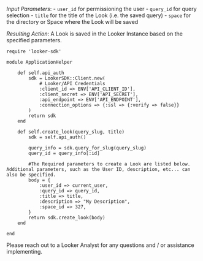 *Input Parameters*: 
	- `user_id` for permissioning the user
	- `query_id` for query selection
	- `title` for the title of the Look (i.e. the saved query)
	- `space` for the directory or Space where the Look will be saved

*Resulting Action*: A Look is saved in the Looker Instance based on the specified parameters.
		

```
require 'looker-sdk'

module ApplicationHelper

	def self.api_auth
		sdk = LookerSDK::Client.new(
			# Looker/API Credentials
			:client_id => ENV['API_CLIENT_ID'],
			:client_secret => ENV['API_SECRET'],
			:api_endpoint => ENV['API_ENDPOINT'],
			:connection_options => {:ssl => {:verify => false}}
		)
		return sdk
	end

	def self.create_look(query_slug, title)
		sdk = self.api_auth()

	    query_info = sdk.query_for_slug(query_slug)
	    query_id = query_info[:id]

	    #The Required parameters to create a Look are listed below. Additional parameters, such as the User ID, description, etc... can also be specified. 
		body = {
			:user_id => current_user,
			:query_id => query_id,
			:title => title,
			:description => "My Description",
			:space_id => 327,
		}
	    return sdk.create_look(body)
  	end
  	
end
```
		
Please reach out to a Looker Analyst for any questions and / or assistance implementing.
